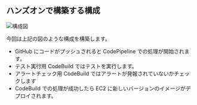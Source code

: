 ## ハンズオンで構築する構成

![構成図](https://cacoo.com/diagrams/Cl9H3qce7UsvLRVO-521EE.png)

今回は上記の図のような構成を構築します。

- GitHub にコードがプッシュされると CodePipeline での処理が開始されます。
- テスト実行用 CodeBuild ではテストを実行します。
- アラートチェック用 CodeBuild ではアラートが発報されていないかチェックします
- CodeBuild での処理が成功したら EC2 に新しいバージョンのイメージがデプロイされます。
